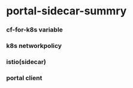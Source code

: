 # portal-sidecar-summry

### cf-for-k8s variable

### k8s networkpolicy

### istio(sidecar)

### portal client
